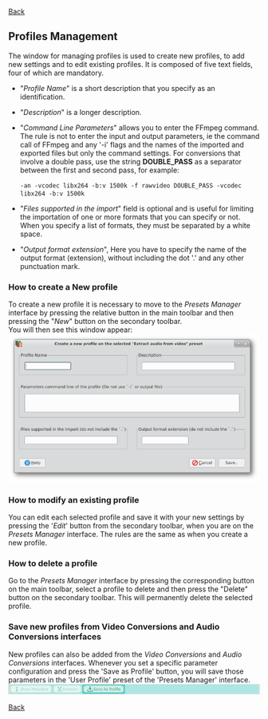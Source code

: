 [Back](../../../videomass2_use.md)

## Profiles Management
The window for managing profiles is used to create new profiles, to add new settings and to edit existing profiles. 
It is composed of five text fields, four of which are mandatory.
- "_Profile Name_" is a short description that you specify as an identification.

- "_Description_" is a longer description.

- "_Command Line Parameters_" allows you to enter the FFmpeg command. The rule is not to enter the input and output 
  parameters, ie the command call of FFmpeg and any '-i' flags and the names of the imported and exported files but 
  only the command settings. For conversions that involve a double pass, use the string **DOUBLE_PASS** as a separator 
  between the first and second pass, for example:
  ```
  -an -vcodec libx264 -b:v 1500k -f rawvideo DOUBLE_PASS -vcodec libx264 -b:v 1500k
  ```
- "_Files supported in the import_" field is optional and is useful for limiting the importation of one or more formats 
  that you can specify or not. When you specify a list of formats, they must be separated by a white space.
  
- "_Output format extension_", Here you have to specify the name of the output format (extension), without including 
  the dot '.' and any other punctuation mark.

### How to create a New profile
To create a new profile it is necessary to move to the _Presets Manager_ interface by pressing the relative button in the main toolbar and then pressing the "_New_" button on the secondary toolbar.  
You will then see this window appear:   
![Image](../../../images/new_profile.png) 

### How to modify an existing profile
You can edit each selected profile and save it with your new settings by pressing the '_Edit_' button from the 
secondary toolbar, when you are on the _Presets Manager_ interface. The rules are the same as when you create a 
new profile.

### How to delete a profile
Go to the _Presets Manager_ interface by pressing the corresponding button on the main toolbar, select a profile to delete and then press the "Delete" button on the secondary toolbar. This will permanently delete the selected profile.

### Save new profiles from Video Conversions and Audio Conversions interfaces
New profiles can also be added from the _Video Conversions_ and _Audio Conversions_ interfaces. Whenever you set a specific parameter configuration and press the 'Save as Profile' button, you will save those parameters in the 'User Profile' preset of the 'Presets Manager' interface.
![Image](../../../images/save_as_profile.png) 

[Back](../../../videomass2_use.md)
